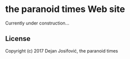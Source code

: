 # the paranoid times Web site

Currently under construction...

## License

Copyright (c) 2017 Dejan Josifović, the paranoid times
